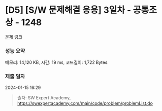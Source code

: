 # [D5] [S/W 문제해결 응용] 3일차 - 공통조상 - 1248 

[문제 링크](https://swexpertacademy.com/main/code/problem/problemDetail.do?contestProbId=AV15PTkqAPYCFAYD) 

### 성능 요약

메모리: 14,120 KB, 시간: 19 ms, 코드길이: 1,722 Bytes

### 제출 일자

2024-01-15 16:29



> 출처: SW Expert Academy, https://swexpertacademy.com/main/code/problem/problemList.do